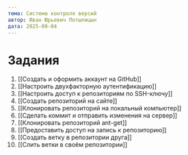 ```yaml
---
тема: Система контроля версий
автор: Иван Юрьевич Потылицын
дата: 2025-09-04
---
```


# Задания

1. [[Создать и оформить аккаунт на GitHub]]
2. [[Настроить двухфакторную аутентификацию]]
3. [[Настроить доступ к репозиториям по SSH-ключу]]
4. [[Создать репозиторий на сайте]]
5. [[Клонировать репозиторий на локальный компьютер]]
6. [[Сделать коммит и отправить изменения на сервер]]
7. [[Клонировать репозиторий ant-get]]
8. [[Предоставить доступ на запись к репозиторию]]
9. [[Создать ветку в репозитории друга]]
10. [[Слить ветки в своём репозитории]]